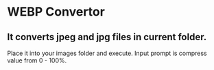 # WEBP Convertor
## It converts jpeg and jpg files in current folder.

Place it into your images folder and execute.
Input prompt is compress value from 0 - 100%.
